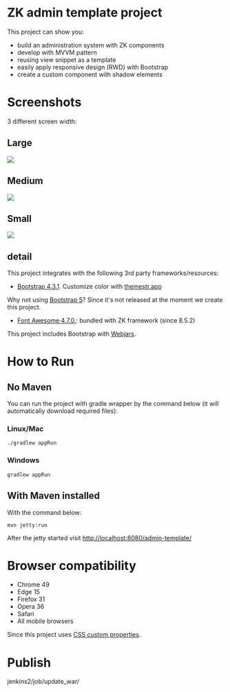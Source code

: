 # ZK admin template project 
This project can show you:

* build an administration system with ZK components
* develop with MVVM pattern
* reusing view snippet as a template
* easily apply responsive design (RWD) with Bootstrap
* create a custom component with shadow elements

# Screenshots
3 different screen width:

## Large
![](image/screenshot-lg.png)

## Medium
![](image/screenshot-md.png)

## Small
![](image/screenshot-sm.png)


## detail
This project integrates with the following 3rd party frameworks/resources:
* [Bootstrap 4.3.1](https://getbootstrap.com/). Customize color with [themestr.app](https://themestr.app/theme)

Why not using [Bootstrap 5](https://mdbootstrap.com/bootstrap-5/)? Since it's not released at the moment we create this project.
* [Font Awesome·4.7.0.](https://fontawesome.com/v4.7.0/icons/): bundled with ZK framework (since 8.5.2)


This project includes Bootstrap with [Webjars](https://www.webjars.org/).


# How to Run
## No Maven
You can run the project with gradle wrapper by the command below (it will automatically download required files):

### Linux/Mac
`./gradlew appRun`
### Windows
`gradlew appRun`


## With Maven installed
With the command below:

`mvn jetty:run`

After the jetty started
visit [http://localhost:8080/admin-template/](http://localhost:8080/admin-template)


# Browser compatibility
* Chrome 49
* Edge 15
* Firefox 31
* Opera 36
* Safari
* All mobile browsers

Since this project uses [CSS custom properties](https://developer.mozilla.org/en-US/docs/Web/CSS/Using_CSS_custom_properties).


# Publish

jenkins2/job/update_war/
